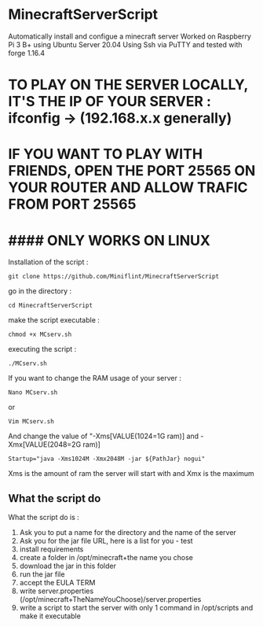 # MinecraftServerScript
Automatically install and configue a minecraft server
Worked on Raspberry Pi 3 B+ using Ubuntu Server 20.04 Using Ssh via PuTTY and tested with forge 1.16.4
# TO PLAY ON THE SERVER LOCALLY, IT'S THE IP OF YOUR SERVER : ifconfig -> (192.168.x.x generally)
# IF YOU WANT TO PLAY WITH FRIENDS, OPEN THE PORT 25565 ON YOUR ROUTER AND ALLOW TRAFIC FROM PORT 25565

#                               #### ONLY WORKS ON LINUX ####
Installation of the script :
```
git clone https://github.com/Miniflint/MinecraftServerScript
```
go in the directory :
```
cd MinecraftServerScript
```

make the script executable :
```
chmod +x MCserv.sh
```

executing the script :
```
./MCserv.sh
```

If you want to change the RAM usage of your server : 
```
Nano MCserv.sh
```
or
```
Vim MCserv.sh
```
And change the value of "-Xms[VALUE(1024=1G ram)] and -Xmx[VALUE(2048=2G ram)]
```
Startup="java -Xms1024M -Xmx2048M -jar ${PathJar} nogui"
```
Xms is the amount of ram the server will start with and Xmx is the maximum

##    What the script do
What the script do is :
  1. Ask you to put a name for the directory and the name of the server
  2. Ask you for the jar file URL, here is a list for you
    - test
  4. install requirements
  5. create a folder in /opt/minecraft+the name you chose
  6. download the jar in this folder
  7. run the jar file
  8. accept the EULA TERM
  9. write server.properties (/opt/minecraft+TheNameYouChoose)/server.properties
  10. write a script to start the server with only 1 command in /opt/scripts and make it executable
